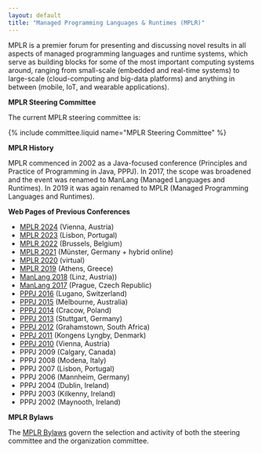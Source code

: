 ```yaml
---
layout: default
title: "Managed Programming Languages & Runtimes (MPLR)"
---
```

MPLR is a premier forum for presenting and discussing novel results in all aspects of managed programming languages and runtime systems, which serve as building blocks for some of the most important computing systems around, ranging from small-scale (embedded and real-time systems) to large-scale (cloud-computing and big-data platforms) and anything in between (mobile, IoT, and wearable applications).

**MPLR Steering Committee**

The current MPLR steering committee is:

{% include committee.liquid name="MPLR Steering Committee" %}

**MPLR History**

MPLR commenced in 2002 as a Java-focused conference (Principles and Practice of Programming in Java, PPPJ). In 2017, the scope was broadened and the event was renamed to ManLang (Managed Languages and Runtimes). In 2019 it was again renamed to MPLR (Managed Programming Languages and Runtimes).

**Web Pages of Previous Conferences**

* [MPLR 2024](https://conf.researchr.org/home/issta-ecoop-2024/mplr-2024) (Vienna, Austria)
* [MPLR 2023](https://2023.splashcon.org/home/mplr-2023) (Lisbon, Portugal)
* [MPLR 2022](https://soft.vub.ac.be/mplr22/) (Brussels, Belgium)
* [MPLR 2021](https://wwuindico.uni-muenster.de/event/449/) (Münster, Germany + hybrid online)
* [MPLR 2020](https://mplr2020.cs.manchester.ac.uk/) (virtual)
* [MPLR 2019](https://conf.researchr.org/home/mplr-2019) (Athens, Greece)
* [ManLang 2018](https://ssw.jku.at/Services/conferences/manlang18/) (Linz, Austria))
* [ManLang 2017](https://d3s.mff.cuni.cz/legacy/conferences/manlang17/) (Prague, Czech Republic)
* [PPPJ 2016](http://pppj16.inf.usi.ch/pppj/) (Lugano, Switzerland)
* [PPPJ 2015](http://pppj2015.cs.fit.edu/) (Melbourne, Australia)
* [PPPJ 2014](http://pppj2014.pk.edu.pl/) (Cracow, Poland)
* [PPPJ 2013](https://www.dhbw.de/pppj) (Stuttgart, Germany)
* [PPPJ 2012](http://www.wikicfp.com/cfp/servlet/event.showcfp?eventid=19957&copyownerid=5424) (Grahamstown, South Africa)
* [PPPJ 2011](http://pppj2011.imm.dtu.dk/) (Kongens Lyngby, Denmark)
* [PPPJ 2010](http://www.complang.tuwien.ac.at/pppj10/) (Vienna, Austria)
* PPPJ 2009 (Calgary, Canada)
* PPPJ 2008 (Modena, Italy)
* PPPJ 2007 (Lisbon, Portugal)
* PPPJ 2006 (Mannheim, Germany)
* PPPJ 2004 (Dublin, Ireland)
* PPPJ 2003 (Kilkenny, Ireland)
* PPPJ 2002 (Maynooth, Ireland)

**MPLR Bylaws**

The [MPLR Bylaws](https://ssw.jku.at/Misc/MPLR_Bylaws.pdf) govern the selection and activity of both the steering committee and the organization committee.
